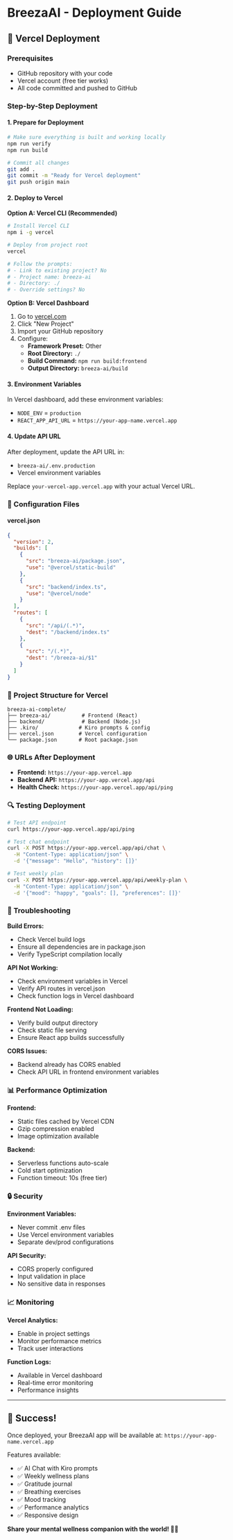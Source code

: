 # BreezaAI - Deployment Guide

## 🚀 Vercel Deployment

### Prerequisites
- GitHub repository with your code
- Vercel account (free tier works)
- All code committed and pushed to GitHub

### Step-by-Step Deployment

#### 1. Prepare for Deployment
```bash
# Make sure everything is built and working locally
npm run verify
npm run build

# Commit all changes
git add .
git commit -m "Ready for Vercel deployment"
git push origin main
```

#### 2. Deploy to Vercel

**Option A: Vercel CLI (Recommended)**
```bash
# Install Vercel CLI
npm i -g vercel

# Deploy from project root
vercel

# Follow the prompts:
# - Link to existing project? No
# - Project name: breeza-ai
# - Directory: ./
# - Override settings? No
```

**Option B: Vercel Dashboard**
1. Go to [vercel.com](https://vercel.com)
2. Click "New Project"
3. Import your GitHub repository
4. Configure:
   - **Framework Preset:** Other
   - **Root Directory:** `./`
   - **Build Command:** `npm run build:frontend`
   - **Output Directory:** `breeza-ai/build`

#### 3. Environment Variables
In Vercel dashboard, add these environment variables:
- `NODE_ENV` = `production`
- `REACT_APP_API_URL` = `https://your-app-name.vercel.app`

#### 4. Update API URL
After deployment, update the API URL in:
- `breeza-ai/.env.production`
- Vercel environment variables

Replace `your-vercel-app.vercel.app` with your actual Vercel URL.

### 🔧 Configuration Files

#### vercel.json
```json
{
  "version": 2,
  "builds": [
    {
      "src": "breeza-ai/package.json",
      "use": "@vercel/static-build"
    },
    {
      "src": "backend/index.ts",
      "use": "@vercel/node"
    }
  ],
  "routes": [
    {
      "src": "/api/(.*)",
      "dest": "/backend/index.ts"
    },
    {
      "src": "/(.*)",
      "dest": "/breeza-ai/$1"
    }
  ]
}
```

### 📁 Project Structure for Vercel
```
breeza-ai-complete/
├── breeza-ai/          # Frontend (React)
├── backend/            # Backend (Node.js)
├── .kiro/             # Kiro prompts & config
├── vercel.json        # Vercel configuration
└── package.json       # Root package.json
```

### 🌐 URLs After Deployment
- **Frontend:** `https://your-app.vercel.app`
- **Backend API:** `https://your-app.vercel.app/api`
- **Health Check:** `https://your-app.vercel.app/api/ping`

### 🔍 Testing Deployment
```bash
# Test API endpoint
curl https://your-app.vercel.app/api/ping

# Test chat endpoint
curl -X POST https://your-app.vercel.app/api/chat \
  -H "Content-Type: application/json" \
  -d '{"message": "Hello", "history": []}'

# Test weekly plan
curl -X POST https://your-app.vercel.app/api/weekly-plan \
  -H "Content-Type: application/json" \
  -d '{"mood": "happy", "goals": [], "preferences": []}'
```

### 🐛 Troubleshooting

**Build Errors:**
- Check Vercel build logs
- Ensure all dependencies are in package.json
- Verify TypeScript compilation locally

**API Not Working:**
- Check environment variables in Vercel
- Verify API routes in vercel.json
- Check function logs in Vercel dashboard

**Frontend Not Loading:**
- Verify build output directory
- Check static file serving
- Ensure React app builds successfully

**CORS Issues:**
- Backend already has CORS enabled
- Check API URL in frontend environment variables

### 📊 Performance Optimization

**Frontend:**
- Static files cached by Vercel CDN
- Gzip compression enabled
- Image optimization available

**Backend:**
- Serverless functions auto-scale
- Cold start optimization
- Function timeout: 10s (free tier)

### 🔒 Security

**Environment Variables:**
- Never commit .env files
- Use Vercel environment variables
- Separate dev/prod configurations

**API Security:**
- CORS properly configured
- Input validation in place
- No sensitive data in responses

### 📈 Monitoring

**Vercel Analytics:**
- Enable in project settings
- Monitor performance metrics
- Track user interactions

**Function Logs:**
- Available in Vercel dashboard
- Real-time error monitoring
- Performance insights

---

## 🎉 Success!

Once deployed, your BreezaAI app will be available at:
`https://your-app-name.vercel.app`

Features available:
- ✅ AI Chat with Kiro prompts
- ✅ Weekly wellness plans
- ✅ Gratitude journal
- ✅ Breathing exercises
- ✅ Mood tracking
- ✅ Performance analytics
- ✅ Responsive design

**Share your mental wellness companion with the world! 🌸✨**